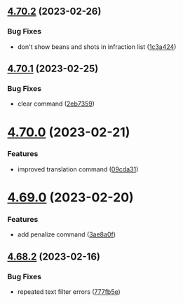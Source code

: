 ## [4.70.2](https://github.com/onesoft-sudo/sudobot/compare/v4.70.1...v4.70.2) (2023-02-26)


### Bug Fixes

* don't show beans and shots in infraction list ([1c3a424](https://github.com/onesoft-sudo/sudobot/commit/1c3a424ea84094ce0080af4976a0560fb6b87824))



## [4.70.1](https://github.com/onesoft-sudo/sudobot/compare/v4.70.0...v4.70.1) (2023-02-25)


### Bug Fixes

* clear command ([2eb7359](https://github.com/onesoft-sudo/sudobot/commit/2eb7359bbbde6d19186ba639f2492851a6e6b676))



# [4.70.0](https://github.com/onesoft-sudo/sudobot/compare/v4.69.0...v4.70.0) (2023-02-21)


### Features

* improved translation command ([09cda31](https://github.com/onesoft-sudo/sudobot/commit/09cda31bb501f00a68fd64707c44d885063a7760))



# [4.69.0](https://github.com/onesoft-sudo/sudobot/compare/v4.68.2...v4.69.0) (2023-02-20)


### Features

* add penalize command ([3ae8a0f](https://github.com/onesoft-sudo/sudobot/commit/3ae8a0fd1ba081adf646ca43824381c166e51431))



## [4.68.2](https://github.com/onesoft-sudo/sudobot/compare/v4.68.1...v4.68.2) (2023-02-16)


### Bug Fixes

* repeated text filter errors ([777fb5e](https://github.com/onesoft-sudo/sudobot/commit/777fb5e36e9d4ec0638aad0f8ca238c3e929c202))



